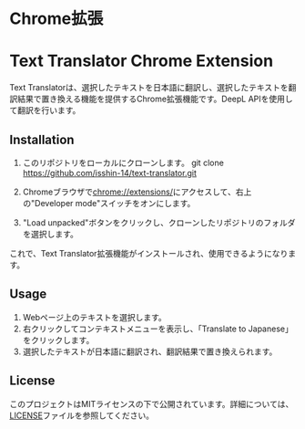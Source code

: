 # Chrome拡張
# Text Translator Chrome Extension

Text Translatorは、選択したテキストを日本語に翻訳し、選択したテキストを翻訳結果で置き換える機能を提供するChrome拡張機能です。DeepL APIを使用して翻訳を行います。

## Installation

1. このリポジトリをローカルにクローンします。
git clone https://github.com/isshin-14/text-translator.git

2. Chromeブラウザで[chrome://extensions/](chrome://extensions/)にアクセスして、右上の"Developer mode"スイッチをオンにします。

3. "Load unpacked"ボタンをクリックし、クローンしたリポジトリのフォルダを選択します。

これで、Text Translator拡張機能がインストールされ、使用できるようになります。

## Usage

1. Webページ上のテキストを選択します。
2. 右クリックしてコンテキストメニューを表示し、「Translate to Japanese」をクリックします。
3. 選択したテキストが日本語に翻訳され、翻訳結果で置き換えられます。

## License

このプロジェクトはMITライセンスの下で公開されています。詳細については、[LICENSE](LICENSE)ファイルを参照してください。

